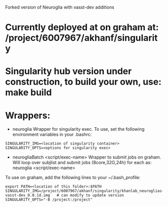 Forked version of Neuroglia with vasst-dev additions

# Currently deployed at on graham at:  /project/6007967/akhanf/singularity

# Singularity hub version under construction, to build your own, use: make build

# Wrappers:

*  neuroglia <command to run>
Wrapper for singularity exec. To use, set the following environment variables in your .bashrc:
```
SINGULARITY_IMG=<location of singularity container>
SINGULARITY_OPTS=<options for singularity exec>
```

* neurogliaBatch <script/exec-name> <subjlist> <opt args>
Wrapper to submit jobs on graham. Will loop over subjlist and submit jobs (8core,32G,24h) for each as:
neuroglia <script/exec-name> <opt args> <subj i>


To use on graham, add the following lines to your ~/.bash_profile:
```
export PATH=<location of this folder>:$PATH
SINGULARITY_IMG=/project/6007967/akhanf/singularity/khanlab_neuroglias-vasst-dev_0.0.1d.img   # can modify to update version 
SINGULARITY_OPTS="-B /project:/project"
```


